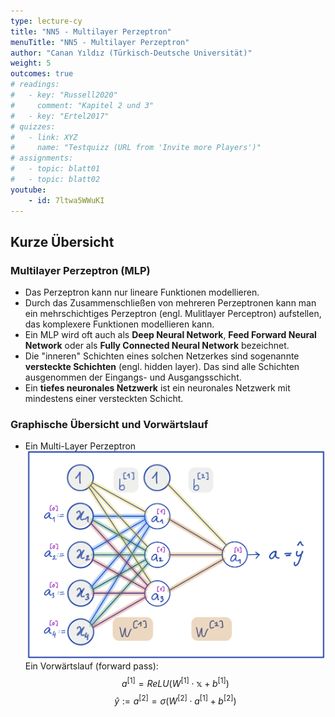 ```yaml
---
type: lecture-cy
title: "NN5 - Multilayer Perzeptron"
menuTitle: "NN5 - Multilayer Perzeptron"
author: "Canan Yıldız (Türkisch-Deutsche Universität)"
weight: 5
outcomes: true
# readings:
#   - key: "Russell2020"
#     comment: "Kapitel 2 und 3"
#   - key: "Ertel2017"
# quizzes:
#   - link: XYZ
#     name: "Testquizz (URL from 'Invite more Players')"
# assignments:
#   - topic: blatt01
#   - topic: blatt02
youtube:
    - id: 7ltwa5WWuKI
---
```



## Kurze Übersicht

### Multilayer Perzeptron (MLP)
*   Das Perzeptron kann nur lineare Funktionen modellieren.
*   Durch das Zusammenschließen von mehreren Perzeptronen kann man ein mehrschichtiges Perzeptron (engl. Mulitlayer Perceptron) aufstellen, das komplexere Funktionen modellieren kann.
*   Ein MLP wird oft auch als **Deep Neural Network**, **Feed Forward Neural Network** oder  als **Fully Connected Neural Network** bezeichnet.
*   Die "inneren" Schichten eines solchen Netzerkes sind sogenannte **versteckte Schichten** (engl. hidden layer). Das sind alle Schichten ausgenommen der Eingangs- und Ausgangsschicht. 
*   Ein **tiefes neuronales Netzwerk** ist ein neuronales Netzwerk mit mindestens einer versteckten Schicht. 

### Graphische Übersicht und Vorwärtslauf
*   Ein Multi-Layer Perzeptron
    ![](images/mlp.png)
    Ein Vorwärtslauf (forward pass):
    $$ a^{[1]} = ReLU \left( W^{[1]} \cdot \mathbb{x} + b^{[1]} \right) \tag{1}$$
    $$ \hat{y} := a^{[2]} = \sigma \left( W^{[2]} \cdot a^{[1]} + b^{[2]} \right) \tag{2}$$



